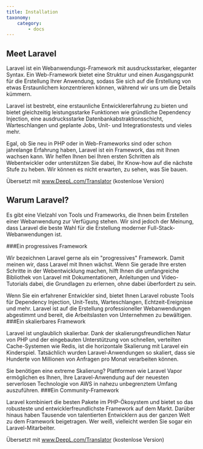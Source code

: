 ```yaml
---
title: Installation
taxonomy:
    category:
        - docs
---
```


## Meet Laravel
Laravel ist ein Webanwendungs-Framework mit ausdrucksstarker, eleganter Syntax. Ein Web-Framework bietet eine Struktur und einen Ausgangspunkt für die Erstellung Ihrer Anwendung, sodass Sie sich auf die Erstellung von etwas Erstaunlichem konzentrieren können, während wir uns um die Details kümmern.

Laravel ist bestrebt, eine erstaunliche Entwicklererfahrung zu bieten und bietet gleichzeitig leistungsstarke Funktionen wie gründliche Dependency Injection, eine ausdrucksstarke Datenbankabstraktionsschicht, Warteschlangen und geplante Jobs, Unit- und Integrationstests und vieles mehr.

Egal, ob Sie neu in PHP oder in Web-Frameworks sind oder schon jahrelange Erfahrung haben, Laravel ist ein Framework, das mit Ihnen wachsen kann. Wir helfen Ihnen bei Ihren ersten Schritten als Webentwickler oder unterstützen Sie dabei, Ihr Know-how auf die nächste Stufe zu heben. Wir können es nicht erwarten, zu sehen, was Sie bauen.

Übersetzt mit www.DeepL.com/Translator (kostenlose Version)

## Warum Laravel?

Es gibt eine Vielzahl von Tools und Frameworks, die Ihnen beim Erstellen einer Webanwendung zur Verfügung stehen. Wir sind jedoch der Meinung, dass Laravel die beste Wahl für die Erstellung moderner Full-Stack-Webanwendungen ist.

###Ein progressives Framework

Wir bezeichnen Laravel gerne als ein "progressives" Framework. Damit meinen wir, dass Laravel mit Ihnen wächst. Wenn Sie gerade Ihre ersten Schritte in der Webentwicklung machen, hilft Ihnen die umfangreiche Bibliothek von Laravel mit Dokumentationen, Anleitungen und Video-Tutorials dabei, die Grundlagen zu erlernen, ohne dabei überfordert zu sein.

Wenn Sie ein erfahrener Entwickler sind, bietet Ihnen Laravel robuste Tools für Dependency Injection, Unit-Tests, Warteschlangen, Echtzeit-Ereignisse und mehr. Laravel ist auf die Erstellung professioneller Webanwendungen abgestimmt und bereit, die Arbeitslasten von Unternehmen zu bewältigen.
###Ein skalierbares Framework

Laravel ist unglaublich skalierbar. Dank der skalierungsfreundlichen Natur von PHP und der eingebauten Unterstützung von schnellen, verteilten Cache-Systemen wie Redis, ist die horizontale Skalierung mit Laravel ein Kinderspiel. Tatsächlich wurden Laravel-Anwendungen so skaliert, dass sie Hunderte von Millionen von Anfragen pro Monat verarbeiten können.

Sie benötigen eine extreme Skalierung? Plattformen wie Laravel Vapor ermöglichen es Ihnen, Ihre Laravel-Anwendung auf der neuesten serverlosen Technologie von AWS in nahezu unbegrenztem Umfang auszuführen.
###Ein Community-Framework

Laravel kombiniert die besten Pakete im PHP-Ökosystem und bietet so das robusteste und entwicklerfreundlichste Framework auf dem Markt. Darüber hinaus haben Tausende von talentierten Entwicklern aus der ganzen Welt zu dem Framework beigetragen. Wer weiß, vielleicht werden Sie sogar ein Laravel-Mitarbeiter.

Übersetzt mit www.DeepL.com/Translator (kostenlose Version)